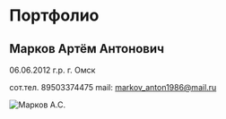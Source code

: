 # Портфолио
## Марков Артём Антонович
06.06.2012 г.р. 
г. Омск 

сот.тел. 89503374475
mail: markov_anton1986@mail.ru


![Марков А.С.](WhatsApp%20Image%202022-08-20%20at%2020.40.27.jpeg)